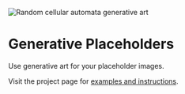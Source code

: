 ![Random cellular automata generative art](https://generative-placeholders.glitch.me/image?width=800&height=300&style=cellular-automata&cells=80&colors=2)

# Generative Placeholders

Use generative art for your placeholder images.

Visit the project page for [examples and instructions](https://generative-placeholders.glitch.me/).